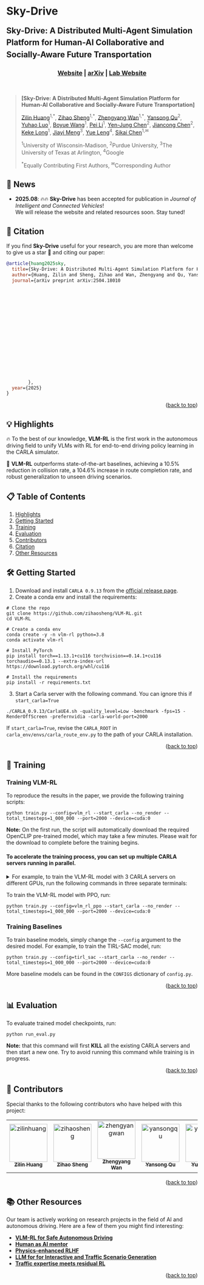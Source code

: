 # Sky-Drive
<div align="center">
  <div style="display: flex; align-items: center; justify-content: center; gap: 15px;">
    <h2 style="margin: 0; line-height: 1.5; text-align: left;">
      Sky-Drive: A Distributed Multi-Agent Simulation Platform for Human-AI Collaborative and Socially-Aware Future Transportation
    </h2>
  </div>
  <h3 align="center"><a href="https://sky-lab-uw.github.io/Project%20SkyDrive/">Website</a> | <a href="https://arxiv.org/abs/2504.18010">arXiv</a> | <a href="https://sky-lab-uw.github.io/">Lab Website</a></h3>
</div>

<br/>

> **[Sky-Drive: A Distributed Multi-Agent Simulation Platform for Human-AI Collaborative and Socially-Aware Future Transportation]**
>
> [Zilin Huang](https://scholar.google.com/citations?user=RgO7ppoAAAAJ&hl=en)<sup>1,\*</sup>,
> [Zihao Sheng](https://scholar.google.com/citations?user=3T-SILsAAAAJ&hl=en)<sup>1,\*</sup>,
> [Zhengyang Wan](https://scholar.google.com.hk/citations?user=6m8LnLUAAAAJ&hl=en)<sup>1,*</sup>,
> [Yansong Qu](https://scholar.google.com/citations?view_op=list_works&hl=zh-CN&user=hIt7KnUAAAAJ)<sup>2</sup>,
> [Yuhao Luo](https://scholar.google.com/citations?user=CNdSjWAAAAAJ&hl=en)<sup>1</sup>,
> [Boyue Wang](https://scholar.google.com/citations?user=CR7HWjcAAAAJ&hl=en)<sup>1</sup>,
> [Pei Li](https://scholar.google.com/citations?user=0QzhzL0AAAAJ&hl=en)<sup>1</sup>,
> [Yen-Jung Chen](https://scholar.google.com/citations?user=RZiRdWYAAAAJ&hl=en)<sup>2</sup>,
> [Jiancong Chen](https://scholar.google.com/citations?user=qa_mJTUAAAAJ&hl=en)<sup>2</sup>,
> [Keke Long](https://scholar.google.com/citations?user=zcTxZZ8AAAAJ&hl=en)<sup>1</sup>,
> [Jiayi Meng](https://scholar.google.com/citations?user=IlZs8_oAAAAJ&hl=en)<sup>3</sup>,
> [Yue Leng](https://scholar.google.com/citations?user=kEpj_AsAAAAJ&hl=en)<sup>4</sup>,
> [Sikai Chen](https://scholar.google.com/citations?user=DPN2wc4AAAAJ&hl=en)<sup>1,✉</sup><br>
>
> <sup>1</sup>University of Wisconsin-Madison, <sup>2</sup>Purdue University, <sup>3</sup>The University of Texas at Arlington, <sup>4</sup>Google
>
> <sup>\*</sup>Equally Contributing First Authors,
> <sup>✉</sup>Corresponding Author
> <br/>

## 📢 News
- **2025.08**: 🔥🔥 **Sky-Drive** has been accepted for publication in *Journal of Intelligent and Connected Vehicles*!  
  We will release the website and related resources soon. Stay tuned!

## 🎯 Citation <a name="citation"></a>

If you find **Sky-Drive** useful for your research, you are more than welcome to give us a star 🌟 and citing our paper:

```BibTeX
@article{huang2025sky,
  title={Sky-Drive: A Distributed Multi-Agent Simulation Platform for Human-AI Collaborative and Socially-Aware Future Transportation},
  author={Huang, Zilin and Sheng, Zihao and Wan, Zhengyang and Qu, Yansong and Luo, Yuhao and Wang, Boyue and Li, Pei and Chen, Yen-Jung and Chen, Jiancong and Long, Keke and others},
  journal={arXiv preprint arXiv:2504.18010
        
        
        
        
        
        
        
        
        
        
        
        
        
        
        
        
        
        },
  year={2025}
}
```

<p align="right">(<a href="#top">back to top</a>)</p>

## 💡 Highlights <a name="highlight"></a>

🔥 To the best of our knowledge, **VLM-RL** is the first work in the autonomous driving field to unify VLMs with RL for
end-to-end driving policy learning in the CARLA simulator.

🏁 **VLM-RL** outperforms state-of-the-art baselines, achieving a 10.5% reduction in collision rate, a 104.6% increase in
route completion rate, and robust generalization to unseen driving scenarios.

## 📋 Table of Contents

1. [Highlights](#highlight)
2. [Getting Started](#setup)
3. [Training](#training)
4. [Evaluation](#evaluation)
5. [Contributors](#contributors)
6. [Citation](#citation)
7. [Other Resources](#resources)

## 🛠️ Getting Started <a name="setup"></a>


1. Download and install `CARLA 0.9.13` from the [official release page](https://github.com/carla-simulator/carla/releases/tag/0.9.13).
2. Create a conda env and install the requirements:
```shell
# Clone the repo
git clone https://github.com/zihaosheng/VLM-RL.git
cd VLM-RL

# Create a conda env
conda create -y -n vlm-rl python=3.8
conda activate vlm-rl

# Install PyTorch
pip install torch==1.13.1+cu116 torchvision==0.14.1+cu116 torchaudio==0.13.1 --extra-index-url https://download.pytorch.org/whl/cu116

# Install the requirements
pip install -r requirements.txt
```

3. Start a Carla server with the following command. You can ignore this if `start_carla=True`

```shell
./CARLA_0.9.13/CarlaUE4.sh -quality_level=Low -benchmark -fps=15 -RenderOffScreen -prefernvidia -carla-world-port=2000
```

If `start_carla=True`, revise the `CARLA_ROOT` in `carla_env/envs/carla_route_env.py` to the path of your CARLA installation.

<p align="right">(<a href="#top">back to top</a>)</p>

## 🚋 Training <a name="training"></a>

### Training VLM-RL

To reproduce the results in the paper, we provide the following training scripts:

```shell
python train.py --config=vlm_rl --start_carla --no_render --total_timesteps=1_000_000 --port=2000 --device=cuda:0
```

**Note:** On the first run, the script will automatically download the required OpenCLIP pre-trained model, which may take a few minutes. Please wait for the download to complete before the training begins.

#### To accelerate the training process, you can set up multiple CARLA servers running in parallel. 
<details>
  <summary>For example, to train the VLM-RL model with 3 CARLA servers on different GPUs, run the following commands in three separate terminals:
</summary>

#### Terminal 1:
```shell
python train.py --config=vlm_rl --start_carla --no_render --total_timesteps=1_000_000 --port=2000 --device=cuda:0
```

#### Terminal 2:
```shell
python train.py --config=vlm_rl --start_carla --no_render --total_timesteps=1_000_000 --port=2005 --device=cuda:1
```

#### Terminal 3:
```shell
python train.py --config=vlm_rl --start_carla --no_render --total_timesteps=1_000_000 --port=2010 --device=cuda:2
```
</details>

To train the VLM-RL model with PPO, run:
```shell
python train.py --config=vlm_rl_ppo --start_carla --no_render --total_timesteps=1_000_000 --port=2000 --device=cuda:0
```

### Training Baselines

To train baseline models, simply change the `--config` argument to the desired model. For example, to train the TIRL-SAC model, run:
```shell
python train.py --config=tirl_sac --start_carla --no_render --total_timesteps=1_000_000 --port=2000 --device=cuda:0
```

More baseline models can be found in the `CONFIGS` dictionary of `config.py`.

<p align="right">(<a href="#top">back to top</a>)</p>

## 📊 Evaluation <a name="evaluation"></a>

To evaluate trained model checkpoints, run:

```shell
python run_eval.py
```

**Note:** that this command will first **KILL** all the existing CARLA servers and then start a new one. 
Try to avoid running this command while training is in progress.

<p align="right">(<a href="#top">back to top</a>)</p>

## 👥 Contributors <a name="contributors"></a>

Special thanks to the following contributors who have helped with this project:

<!-- readme: contributors -start -->
<table>
	<tbody>
		<tr>
			<td align="center">
                <a href="https://github.com/zilin-huang">
                    <img src="https://avatars.githubusercontent.com/u/59532565?v=4" width="100;" alt="zilinhuang"/>
                    <br />
                    <sub><b>Zilin Huang</b></sub>
                </a>
            </td>
            <td align="center">
                <a href="https://github.com/zihaosheng">
                    <img src="https://scholar.googleusercontent.com/citations?view_op=view_photo&user=3T-SILsAAAAJ&citpid=7" width="100;" alt="zihaosheng"/>
                    <br />
                    <sub><b>Zihao Sheng</b></sub>
                </a>
            </td>
			<td align="center">
                <a href="https://github.com/BillWan-zzzyyy">
                    <img src="https://scholar.googleusercontent.com/citations?view_op=view_photo&user=6m8LnLUAAAAJ&citpid=18" width="100;" alt="zhengyangwan"/>
                    <br />
                    <sub><b>Zhengyang Wan</b></sub>
                </a>
            </td>
            <td align="center">
                <a href="https://scholar.google.com/citations?user=hIt7KnUAAAAJ&hl=en&oi=sra">
                    <img src="https://scholar.googleusercontent.com/citations?view_op=view_photo&user=hIt7KnUAAAAJ&citpid=2" width="100;" alt="yansongqu"/>
                    <br />
                    <sub><b>Yansong Qu</b></sub>
                </a>
            </td>
			</td>
            <td align="center">
                <a href="https://scholar.google.com/citations?user=CNdSjWAAAAAJ&hl=en">
                    <img src="https://scholar.googleusercontent.com/citations?view_op=view_photo&user=CNdSjWAAAAAJ&citpid=2" width="100;" alt="yuhaoluo"/>
                    <br />
                    <sub><b>Yuhao Luo</b></sub>
                </a>
            </td>
	        <td align="center">
                <a href="https://scholar.google.com/citations?user=CR7HWjcAAAAJ&hl=zh-CN">
                    <img src="https://sky-lab-uw.github.io/assets/img/group-members/group_boyue.jpg" width="100;" alt="boyuewang"/>
                    <br />
                    <sub><b>Boyue Wang</b></sub>
                </a>
            </td>
		</tr>
	<tbody>
</table>
<!-- readme: contributors -end -->

<p align="right">(<a href="#top">back to top</a>)</p>


## 📚 Other Resources <a name="resources"></a>

Our team is actively working on research projects in the field of AI and autonomous driving. Here are a few of them you might find interesting:

- **[VLM-RL for Safe Autonomous Driving](https://github.com/zihaosheng/VLM-RL)**
- **[Human as AI mentor](https://zilin-huang.github.io/HAIM-DRL-website/)**
- **[Physics-enhanced RLHF](https://zilin-huang.github.io/PE-RLHF-website/)**
- **[LLM for for Interactive and Traffic Scenario Generation](https://github.com/zihaosheng/Talk2Traffic)**
- **[Traffic expertise meets residual RL](https://github.com/zihaosheng/traffic-expertise-RL)**
  
<p align="right">(<a href="#top">back to top</a>)</p>
